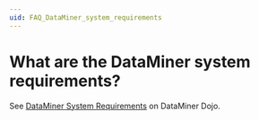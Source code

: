 ```yaml
---
uid: FAQ_DataMiner_system_requirements
---
```


# What are the DataMiner system requirements?

See [DataMiner System Requirements](https://community.dataminer.services/documentation/dataminer-system-requirements/) on DataMiner Dojo.
